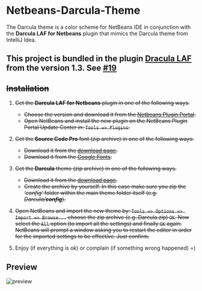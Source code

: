 # Netbeans-Darcula-Theme
The Darcula theme is a color scheme for NetBeans IDE in conjunction with the **Darcula LAF for Netbeans** plugin that mimics the Darcula theme from IntelliJ Idea.


## **This project is bundled in the plugin [Dracula LAF](http://plugins.netbeans.org/plugin/62424/darcula-laf-for-netbeans) from the version 1.3. See [#19](https://github.com/Revivius/nb-darcula/pull/19)**

## ~~Installation~~
1.  ~~Get the **Darcula LAF for Netbeans** plugin in one of the following ways.~~
    * ~~Choose the version and download it from the 
    [Netbeans Plugin Portal](http://plugins.netbeans.org/plugin/62424/darcula-laf-for-netbeans).~~
    * ~~Open NetBeans and install the new plugin on the NetBeans Plugin Portal Update Center in: `Tools => Plugins`.~~

2.  ~~Get the **Source Code Pro** font (zip archive) in one of the following ways:~~
    * ~~Download it from the [download page](https://github.com/granella/Netbeans-Darcula-Theme/releases/download/v1.0/Source_Code_Pro.zip).~~
    * ~~Download it from the [Google Fonts](https://www.google.com/fonts/specimen/Source+Code+Pro).~~

3.  ~~Get the **Darcula** theme (zip archive) in one of the following ways.~~
    * ~~Download it from the [download page](https://github.com/granella/Netbeans-Darcula-Theme/releases/download/v1.0/Darcula.zip).~~
    * ~~Create the archive by yourself.
      In this case make sure you zip the _'config'_ folder within the main
      theme folder itself (e.g. _Darcula/**config**_).~~

4.  ~~Open NetBeans and import the new theme by:
    `Tools => Options => Import => Browse...` choose the zip archive
    (e.g. Darcula.zip) `OK`. Now select the `All` option (to import all the settings)
    and finally `OK` again. NetBeans will prompt a window asking you to restart
    the editor in order for the imported settings to be effective. Just confirm.~~

5.  Enjoy (if everything is ok) or complain (if something wrong happened) =)

## Preview
![preview](https://pbs.twimg.com/media/CZBkGSxUwAA3JeY.png:large)

